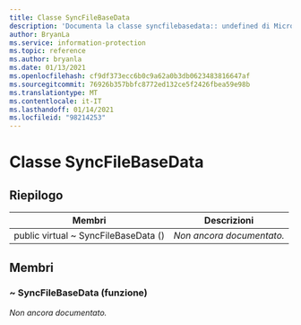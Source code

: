 ```yaml
---
title: Classe SyncFileBaseData
description: 'Documenta la classe syncfilebasedata:: undefined di Microsoft Information Protection (MIP) SDK.'
author: BryanLa
ms.service: information-protection
ms.topic: reference
ms.author: bryanla
ms.date: 01/13/2021
ms.openlocfilehash: cf9df373ecc6b0c9a62a0b3db0623483816647af
ms.sourcegitcommit: 76926b357bbfc8772ed132ce5f2426fbea59e98b
ms.translationtype: MT
ms.contentlocale: it-IT
ms.lasthandoff: 01/14/2021
ms.locfileid: "98214253"
---
```

# <a name="class-syncfilebasedata"></a>Classe SyncFileBaseData 
  
## <a name="summary"></a>Riepilogo
 Membri                        | Descrizioni                                
--------------------------------|---------------------------------------------
public virtual ~ SyncFileBaseData ()  | _Non ancora documentato._
  
## <a name="members"></a>Membri
  
### <a name="syncfilebasedata-function"></a>~ SyncFileBaseData (funzione)
_Non ancora documentato._
